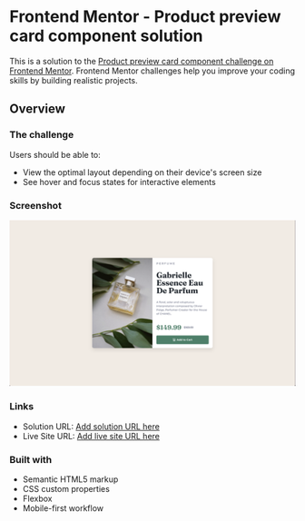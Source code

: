 # Frontend Mentor - Product preview card component solution

This is a solution to the [Product preview card component challenge on Frontend Mentor](https://www.frontendmentor.io/challenges/product-preview-card-component-GO7UmttRfa). Frontend Mentor challenges help you improve your coding skills by building realistic projects. 

## Overview

### The challenge

Users should be able to:

- View the optimal layout depending on their device's screen size
- See hover and focus states for interactive elements

### Screenshot

![](./screenshot.png)

### Links

- Solution URL: [Add solution URL here](https://github.com/howarddo2208/product-preview-card)
- Live Site URL: [Add live site URL here](https://howarddo2208.github.io/product-preview-card/)

### Built with

- Semantic HTML5 markup
- CSS custom properties
- Flexbox
- Mobile-first workflow
